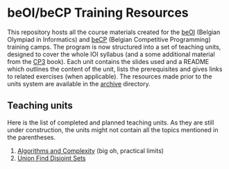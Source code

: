 # beOI/beCP Training Resources
This repository hosts all the course materials created for the [beOI](http://beoi.be-oi.be/) (Belgian Olympiad in Informatics) and [beCP](http://becp.be-oi.be/) (Belgian Competitive Programming) training camps.
The program is now structured into a set of teaching units, designed to cover the whole IOI syllabus (and a some additional material from the [CP3](http://cpbook.net/) book). Each unit contains the slides used and a README which outlines the content of the unit, lists the prerequisites and gives links to related exercises (when applicable).
The resources made prior to the units system are available in the [archive](archive) directory.
## Teaching units
Here is the list of completed and planned teaching units. As they are still under construction, the units might not contain all the topics mentioned in the parentheses.
1. [Algorithms and Complexity](../01-complexity) (big oh, practical limits)
7. [Union Find Disjoint Sets](../07-union-find)

